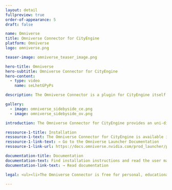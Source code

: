 ```yaml
---
layout: detail
fullpreview: true
order-of-appearance: 5
draft: false

name: Omniverse
title: Omniverse Connector for CityEngine
platform: Omniverse
logo: omniverse.png

teaser-image: omniverse_teaser_image.png

hero-title: Omniverse
hero-subtitle: Omniverse Connector for CityEngine
hero-content:
  - type: video
    name: seLhetGPyPs

description: The Omniverse Connector is a plugin for CityEngine itself. It allows users to conveniently send 3d city models to an Omniverse server for simulation, collaboration and high-end visualization. The Connector supports lightweight iteration on individual city parts by non-destructively updating previous exports.

gallery:
  - image: omniverse_sidebyside_ce.png
  - image: omniverse_sidebyside_ov.png

introduction: The Omniverse Connector for CityEngine provides an uni-directional link to Omniverse Nucleus. On top of the basic export functionality, repeated exports with the same name will accumulate using USD composition techniques. This allows for convenient tweaking of an exported model (e.g. updating a single building in a large city) without having to re-run full exports (which are potentially time-consuming).

ressource-1-title: Installation
ressource-1-text: The Omniverse Connector for CityEngine is available in the official Nvidia Omniverse Launcher
ressource-1-link-text: → Go to the Omniverse Launcher Documentation
ressource-1-link-url: https://docs.omniverse.nvidia.com/prod_launcher/prod_launcher/overview.html

documentation-title: Documentation
documentation-text: Find installation instructions and read the user manual and release notes.
documentation-link-text: → Read documentation

legal: <ul><li>The Omniverse Connector is free for personal, educational, and non-commercial use. Commercial use requires at least one commercial license of the latest CityEngine version installed in the organization. Redistribution or web service offerings are not allowed unless expressly permitted.</li><li>For questions or enquiries, please contact <a href= "mailto:cityengine-info@esri.comm">cityengine-info@esri.com</a></li></ul>

---
```

